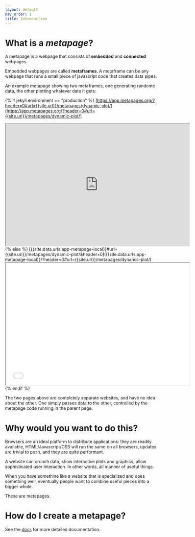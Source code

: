 ```yaml
---
layout: default
nav_order: 1
title: Introduction
---
```


# What is a *metapage*?

A metapage is a webpage that consists of **embedded** and **connected** webpages.

Embedded webpages are called **metaframes**. A metaframe can be any webpage that runs a small piece of javascript code that creates data pipes.

An example metapage showing two metaframes, one generating randome data, the other plotting whatever date it gets:


{% if jekyll.environment == "production" %}
  [https://app.metapages.org/?header=0#url={{site.url}}/metapages/dynamic-plot/](https://app.metapages.org/?header=0#url={{site.url}}/metapages/dynamic-plot/)
  <iframe src="https://app.metapages.org/?header=0#url={{site.url}}/metapages/dynamic-plot/" style="width:600px;height:400px"></iframe>
{% else %}
  [{{site.data.urls.app-metapage-local}}#url={{site.url}}/metapages/dynamic-plot/&header=0]({{site.data.urls.app-metapage-local}}/?header=0#url={{site.url}}/metapages/dynamic-plot/)
  <iframe src="{{site.data.urls.app-metapage-local}}?header=0#url={{site.url}}/metapages/dynamic-plot/" style="width:600px;height:400px"></iframe>
{% endif %}

The two pages above are completely separate websites, and have no idea about the other. One simply passes data to the other, controlled by the metapage code running in the parent page.

# Why would you want to do this?

Browsers are an ideal platform to distribute applications: they are readily available, HTML/Javascript/CSS will run the same on all browsers, updates are trivial to push, and they are quite performant.

A website can crunch data, show interactive plots and graphics, allow sophisticated user interaction. In other words, all manner of useful things.

When you have somethine like a website that is specialized and does something well, eventually people want to combine useful pieces into a bigger whole.

These are metapages.

# How do I create a metapage?

See the <a href="{{site.baseurl}}/documentation/">docs</a> for more detailed documentation.



